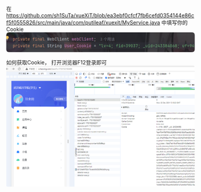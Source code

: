 在 https://github.com/sh1SuTa/xueXiT/blob/ea3ebf0cfcf7fb6cefd0354144e86cf5f0555826/src/main/java/com/putileaf/xuexit/MyService.java
中填写你的Cookie
![img.png](img.png) 

如何获取Cookie，
打开浏览器F12登录即可
![img_1.png](img_1.png)